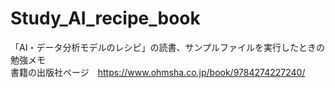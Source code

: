 # Study_AI_recipe_book
「AI・データ分析モデルのレシピ」の読書、サンプルファイルを実行したときの勉強メモ  
書籍の出版社ページ　https://www.ohmsha.co.jp/book/9784274227240/
